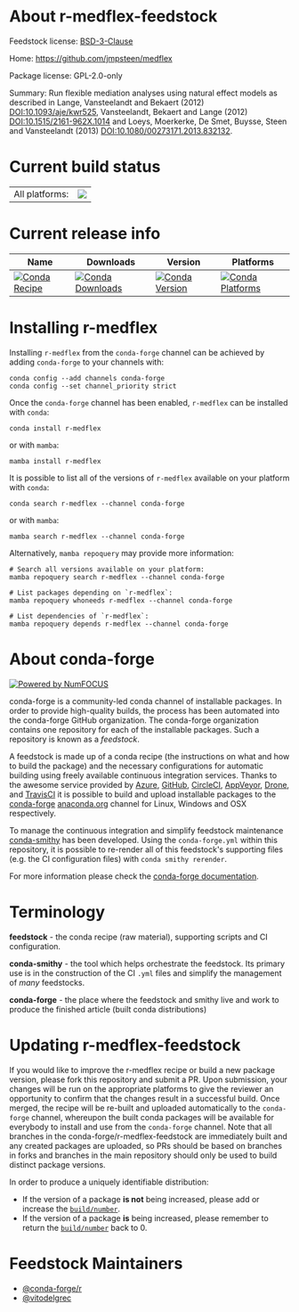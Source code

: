 About r-medflex-feedstock
=========================

Feedstock license: [BSD-3-Clause](https://github.com/conda-forge/r-medflex-feedstock/blob/main/LICENSE.txt)

Home: https://github.com/jmpsteen/medflex

Package license: GPL-2.0-only

Summary: Run flexible mediation analyses using natural effect models as described in Lange, Vansteelandt and Bekaert (2012) <DOI:10.1093/aje/kwr525>, Vansteelandt, Bekaert and Lange (2012) <DOI:10.1515/2161-962X.1014> and Loeys, Moerkerke, De Smet, Buysse, Steen and Vansteelandt (2013) <DOI:10.1080/00273171.2013.832132>.

Current build status
====================


<table><tr><td>All platforms:</td>
    <td>
      <a href="https://dev.azure.com/conda-forge/feedstock-builds/_build/latest?definitionId=21170&branchName=main">
        <img src="https://dev.azure.com/conda-forge/feedstock-builds/_apis/build/status/r-medflex-feedstock?branchName=main">
      </a>
    </td>
  </tr>
</table>

Current release info
====================

| Name | Downloads | Version | Platforms |
| --- | --- | --- | --- |
| [![Conda Recipe](https://img.shields.io/badge/recipe-r--medflex-green.svg)](https://anaconda.org/conda-forge/r-medflex) | [![Conda Downloads](https://img.shields.io/conda/dn/conda-forge/r-medflex.svg)](https://anaconda.org/conda-forge/r-medflex) | [![Conda Version](https://img.shields.io/conda/vn/conda-forge/r-medflex.svg)](https://anaconda.org/conda-forge/r-medflex) | [![Conda Platforms](https://img.shields.io/conda/pn/conda-forge/r-medflex.svg)](https://anaconda.org/conda-forge/r-medflex) |

Installing r-medflex
====================

Installing `r-medflex` from the `conda-forge` channel can be achieved by adding `conda-forge` to your channels with:

```
conda config --add channels conda-forge
conda config --set channel_priority strict
```

Once the `conda-forge` channel has been enabled, `r-medflex` can be installed with `conda`:

```
conda install r-medflex
```

or with `mamba`:

```
mamba install r-medflex
```

It is possible to list all of the versions of `r-medflex` available on your platform with `conda`:

```
conda search r-medflex --channel conda-forge
```

or with `mamba`:

```
mamba search r-medflex --channel conda-forge
```

Alternatively, `mamba repoquery` may provide more information:

```
# Search all versions available on your platform:
mamba repoquery search r-medflex --channel conda-forge

# List packages depending on `r-medflex`:
mamba repoquery whoneeds r-medflex --channel conda-forge

# List dependencies of `r-medflex`:
mamba repoquery depends r-medflex --channel conda-forge
```


About conda-forge
=================

[![Powered by
NumFOCUS](https://img.shields.io/badge/powered%20by-NumFOCUS-orange.svg?style=flat&colorA=E1523D&colorB=007D8A)](https://numfocus.org)

conda-forge is a community-led conda channel of installable packages.
In order to provide high-quality builds, the process has been automated into the
conda-forge GitHub organization. The conda-forge organization contains one repository
for each of the installable packages. Such a repository is known as a *feedstock*.

A feedstock is made up of a conda recipe (the instructions on what and how to build
the package) and the necessary configurations for automatic building using freely
available continuous integration services. Thanks to the awesome service provided by
[Azure](https://azure.microsoft.com/en-us/services/devops/), [GitHub](https://github.com/),
[CircleCI](https://circleci.com/), [AppVeyor](https://www.appveyor.com/),
[Drone](https://cloud.drone.io/welcome), and [TravisCI](https://travis-ci.com/)
it is possible to build and upload installable packages to the
[conda-forge](https://anaconda.org/conda-forge) [anaconda.org](https://anaconda.org/)
channel for Linux, Windows and OSX respectively.

To manage the continuous integration and simplify feedstock maintenance
[conda-smithy](https://github.com/conda-forge/conda-smithy) has been developed.
Using the ``conda-forge.yml`` within this repository, it is possible to re-render all of
this feedstock's supporting files (e.g. the CI configuration files) with ``conda smithy rerender``.

For more information please check the [conda-forge documentation](https://conda-forge.org/docs/).

Terminology
===========

**feedstock** - the conda recipe (raw material), supporting scripts and CI configuration.

**conda-smithy** - the tool which helps orchestrate the feedstock.
                   Its primary use is in the construction of the CI ``.yml`` files
                   and simplify the management of *many* feedstocks.

**conda-forge** - the place where the feedstock and smithy live and work to
                  produce the finished article (built conda distributions)


Updating r-medflex-feedstock
============================

If you would like to improve the r-medflex recipe or build a new
package version, please fork this repository and submit a PR. Upon submission,
your changes will be run on the appropriate platforms to give the reviewer an
opportunity to confirm that the changes result in a successful build. Once
merged, the recipe will be re-built and uploaded automatically to the
`conda-forge` channel, whereupon the built conda packages will be available for
everybody to install and use from the `conda-forge` channel.
Note that all branches in the conda-forge/r-medflex-feedstock are
immediately built and any created packages are uploaded, so PRs should be based
on branches in forks and branches in the main repository should only be used to
build distinct package versions.

In order to produce a uniquely identifiable distribution:
 * If the version of a package **is not** being increased, please add or increase
   the [``build/number``](https://docs.conda.io/projects/conda-build/en/latest/resources/define-metadata.html#build-number-and-string).
 * If the version of a package **is** being increased, please remember to return
   the [``build/number``](https://docs.conda.io/projects/conda-build/en/latest/resources/define-metadata.html#build-number-and-string)
   back to 0.

Feedstock Maintainers
=====================

* [@conda-forge/r](https://github.com/conda-forge/r/)
* [@vitodelgrec](https://github.com/vitodelgrec/)

